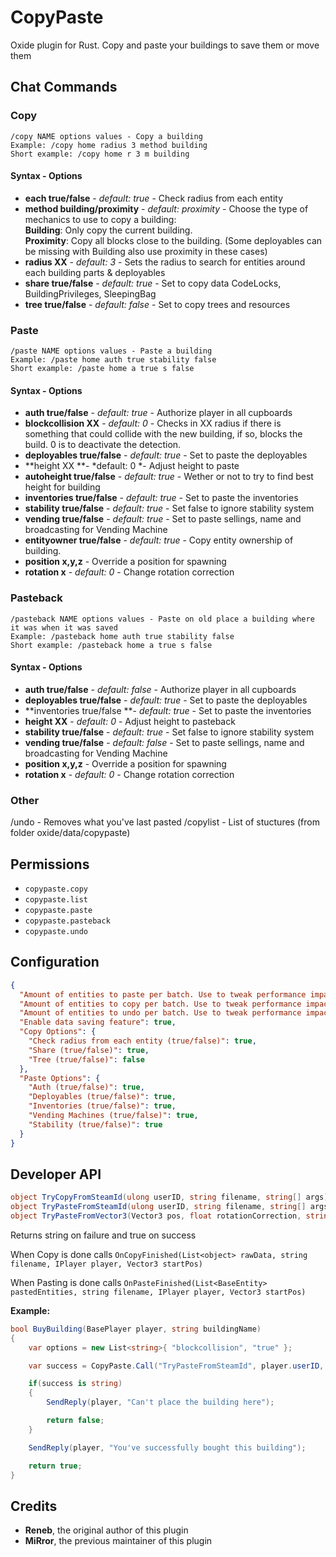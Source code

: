 # CopyPaste

Oxide plugin for Rust. Copy and paste your buildings to save them or move them

## Chat Commands

### Copy

```
/copy NAME options values - Copy a building
Example: /copy home radius 3 method building
Short example: /copy home r 3 m building
```

#### Syntax - Options

* **each true/false** - *default: true* - Check radius from each entity
* **method building/proximity** - *default: proximity* - Choose the type of mechanics to use to copy a building:\
**Building**: Only copy the current building.\
**Proximity**: Copy all blocks close to the building. (Some deployables can be missing with Building also use proximity in these cases)
* **radius XX** - *default: 3* - Sets the radius to search for entities around each building parts & deployables
* **share true/false** - *default: true* - Set to copy data CodeLocks, BuildingPrivileges, SleepingBag
* **tree true/false** - *default: false* - Set to copy trees and resources


### Paste

```
/paste NAME options values - Paste a building
Example: /paste home auth true stability false
Short example: /paste home a true s false
```

#### Syntax - Options

* **auth true/false** - *default: true* - Authorize player in all cupboards
* **blockcollision XX** - *default: 0* - Checks in XX radius if there is something that could collide with the new building, if so, blocks the build. 0 is to deactivate the detection.
* **deployables true/false** - *default: true* - Set to paste the deployables
* **height XX **- *default: 0 *- Adjust height to paste
* **autoheight true/false** - *default: true* - Wether or not to try to find best height for building
* **inventories true/false** - *default: true* - Set to paste the inventories
* **stability true/false** - *default: true* - Set false to ignore stability system
* **vending true/false** - *default: true* - Set to paste sellings, name and broadcasting for Vending Machine
* **entityowner true/false** - *default: true* - Copy entity ownership of building.
* **position x,y,z** - Override a position for spawning
* **rotation x** - *default: 0* - Change rotation correction

### Pasteback

```
/pasteback NAME options values - Paste on old place a building where it was when it was saved
Example: /pasteback home auth true stability false
Short example: /pasteback home a true s false
```

#### Syntax - Options

* **auth true/false** - *default: false* - Authorize player in all cupboards
* **deployables true/false** - *default: true* - Set to paste the deployables
* **inventories true/false **- *default: true* - Set to paste the inventories
* **height XX** - *default: 0* - Adjust height to pasteback
* **stability true/false** - *default: true* - Set false to ignore stability system
* **vending true/false** - *default: false* - Set to paste sellings, name and broadcasting for Vending Machine
* **position x,y,z** - Override a position for spawning
* **rotation x** - *default: 0* - Change rotation correction

### Other

/undo - Removes what you've last pasted
/copylist - List of stuctures (from folder oxide/data/copypaste)

## Permissions

* `copypaste.copy`
* `copypaste.list`
* `copypaste.paste`
* `copypaste.pasteback`
* `copypaste.undo`

## Configuration

```json
{
  "Amount of entities to paste per batch. Use to tweak performance impact of pasting": 15,
  "Amount of entities to copy per batch. Use to tweak performance impact of copying": 100,
  "Amount of entities to undo per batch. Use to tweak performance impact of undoing": 15,
  "Enable data saving feature": true,
  "Copy Options": {
    "Check radius from each entity (true/false)": true,
    "Share (true/false)": true,
    "Tree (true/false)": false
  },
  "Paste Options": {
    "Auth (true/false)": true,
    "Deployables (true/false)": true,
    "Inventories (true/false)": true,
    "Vending Machines (true/false)": true,
    "Stability (true/false)": true
  }
}
```

## Developer API

```csharp
object TryCopyFromSteamId(ulong userID, string filename, string[] args)
object TryPasteFromSteamId(ulong userID, string filename, string[] args)
object TryPasteFromVector3(Vector3 pos, float rotationCorrection, string filename, string[] args)
```

Returns string on failure and true on success

When Copy is done calls `OnCopyFinished(List<object> rawData, string filename, IPlayer player, Vector3 startPos)`

When Pasting is done calls `OnPasteFinished(List<BaseEntity> pastedEntities, string filename, IPlayer player, Vector3 startPos)`

**Example:**

```csharp
bool BuyBuilding(BasePlayer player, string buildingName)
{
    var options = new List<string>{ "blockcollision", "true" };

    var success = CopyPaste.Call("TryPasteFromSteamId", player.userID, buildingName, options.ToArray());

    if(success is string)
    {
        SendReply(player, "Can't place the building here");

        return false;
    }

    SendReply(player, "You've successfully bought this building");

    return true;
}
```

## Credits

* **Reneb**, the original author of this plugin
* **MiRror**, the previous maintainer of this plugin